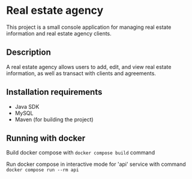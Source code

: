 # Real estate agency
This project is a small console application for managing real estate information and real estate agency clients.

## Description
A real estate agency allows users to add, edit, and view real estate information, as well as transact with clients and agreements.

## Installation requirements
* Java SDK
* MySQL
* Maven (for building the project)

## Running with docker

Build docker compose with `docker compose build` command

Run docker compose in interactive mode for 'api' service with command `docker compose run --rm api`